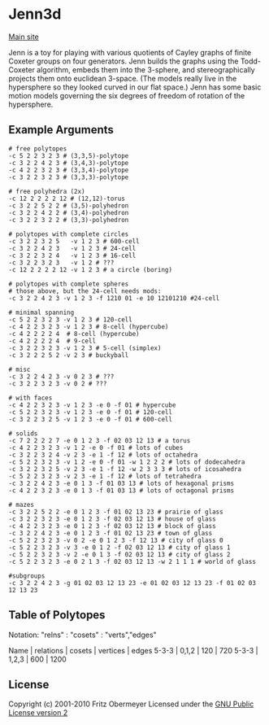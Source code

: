 
# Jenn3d #

[Main site](http://jenn3d.org)

Jenn is a toy for playing with various quotients of Cayley graphs of finite
Coxeter groups on four generators. Jenn builds the graphs using the
Todd-Coxeter algorithm, embeds them into the 3-sphere, and stereographically
projects them onto euclidean 3-space. (The models really live in the
hypersphere so they looked curved in our flat space.) Jenn has some basic
motion models governing the six degrees of freedom of rotation of the
hypersphere.

## Example Arguments ##

    # free polytopes
    -c 5 2 2 3 2 3 # (3,3,5)-polytope
    -c 3 2 2 4 2 3 # (3,4,3)-polytope
    -c 4 2 2 3 2 3 # (3,3,4)-polytope
    -c 3 2 2 3 2 3 # (3,3,3)-polytope
    
    # free polyhedra (2x)
    -c 12 2 2 2 2 12 # (12,12)-torus
    -c 3 2 2 5 2 2 # (3,5)-polyhedron
    -c 3 2 2 4 2 2 # (3,4)-polyhedron
    -c 3 2 2 3 2 2 # (3,3)-polyhedron
    
    # polytopes with complete circles
    -c 3 2 2 3 2 5   -v 1 2 3 # 600-cell
    -c 3 2 2 4 2 3   -v 1 2 3 # 24-cell
    -c 3 2 2 3 2 4   -v 1 2 3 # 16-cell
    -c 3 2 2 3 2 3   -v 1 2 # ???
    -c 12 2 2 2 2 12 -v 1 2 3 # a circle (boring)
    
    # polytopes with complete spheres
    # those above, but the 24-cell needs mods:
    -c 3 2 2 4 2 3 -v 1 2 3 -f 1210 01 -e 10 12101210 #24-cell
    
    # minimal spanning
    -c 5 2 2 3 2 3 -v 1 2 3 # 120-cell
    -c 4 2 2 3 2 3 -v 1 2 3 # 8-cell (hypercube)
    -c 4 2 2 2 2 4  # 8-cell (hypercube)
    -c 4 2 2 2 2 4  # 9-cell
    -c 3 2 2 3 2 3 -v 1 2 3 # 5-cell (simplex)
    -c 3 2 2 2 5 2 -v 2 3 # buckyball
    
    # misc
    -c 3 2 2 4 2 3 -v 0 2 3 # ???
    -c 3 2 2 3 2 3 -v 0 2 # ???
    
    # with faces
    -c 4 2 2 3 2 3 -v 1 2 3 -e 0 -f 01 # hypercube
    -c 5 2 2 3 2 3 -v 1 2 3 -e 0 -f 01 # 120-cell
    -c 3 2 2 3 2 5 -v 1 2 3 -e 0 -f 01 # 600-cell
    
    # solids
    -c 7 2 2 2 2 7 -e 0 1 2 3 -f 02 03 12 13 # a torus
    -c 4 2 2 3 2 3 -v 1 2 -e 0 -f 01 # lots of cubes
    -c 3 2 2 3 2 4 -v 2 3 -e 1 -f 12 # lots of octahedra
    -c 5 2 2 3 2 3 -v 1 2 -e 0 -f 01 -w 1 2 2 2 # lots of dodecahedra
    -c 3 2 2 3 2 5 -v 2 3 -e 1 -f 12 -w 2 3 3 3 # lots of icosahedra
    -c 5 2 2 3 2 3 -v 2 3 -e 1 -f 12 # lots of tetrahedra
    -c 3 2 2 4 2 3 -e 0 1 3 -f 01 03 13 # lots of hexagonal prisms
    -c 4 2 2 3 2 3 -e 0 1 3 -f 01 03 13 # lots of octagonal prisms
    
    # mazes
    -c 3 2 2 5 2 2 -e 0 1 2 3 -f 01 02 13 23 # prairie of glass
    -c 3 2 2 3 2 3 -e 0 1 2 3 -f 02 03 12 13 # house of glass
    -c 4 2 2 3 2 3 -e 0 1 2 3 -f 02 03 12 13 # block of glass
    -c 3 2 2 4 2 3 -e 0 1 2 3 -f 01 02 13 23 # town of glass
    -c 5 2 2 3 2 3 -v 0 2 -e 0 1 2 3 -f 12 13 # city of glass 0
    -c 5 2 2 3 2 3 -v 3 -e 0 1 2 -f 02 03 12 13 # city of glass 1
    -c 5 2 2 3 2 3 -v 2 -e 0 1 3 -f 02 03 12 13 # city of glass 2
    -c 5 2 2 3 2 3 -e 0 2 1 3 -f 02 03 12 13 -w 2 1 1 1 # world of glass
    
    #subgroups
    -c 3 2 2 4 2 3 -g 01 02 03 12 13 23 -e 01 02 03 12 13 23 -f 01 02 03 12 13 23

## Table of Polytopes ##
 
Notation: "relns" : "cosets" : "verts","edges"

Name | relations | cosets | vertices | edges
5-3-3 | 0,1,2 | 120 | 720
5-3-3 | 1,2,3 | 600 | 1200

## License ##

Copyright (c) 2001-2010 Fritz Obermeyer
Licensed under the [GNU Public License version 2](http://www.gnu.org/copyleft/gpl.html)
